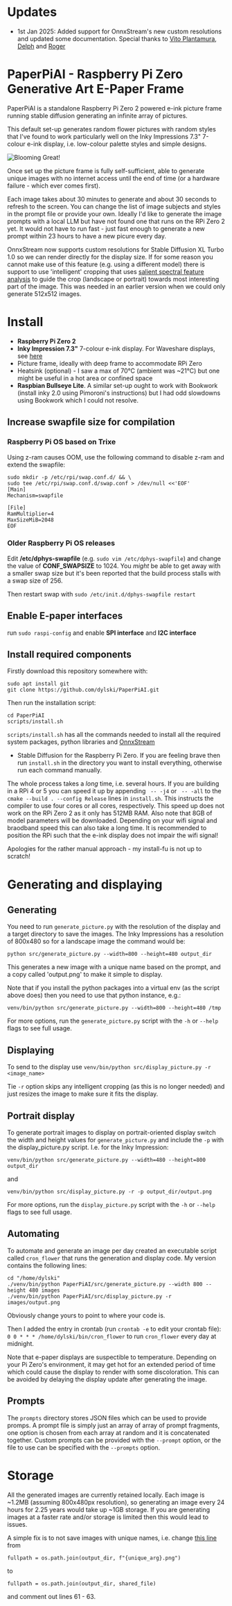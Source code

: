 # Updates

* 1st Jan 2025: Added support for OnnxStream's new custom resolutions and updated some documentation.
Special thanks to [Vito Plantamura](https://github.com/vitoplantamura), [Delph](https://github.com/Delph) and [Roger](https://github.com/g7ruh)

# PaperPiAI - Raspberry Pi Zero Generative Art E-Paper Frame

PaperPiAI is a standalone Raspberry Pi Zero 2 powered e-ink picture frame
running stable diffusion generating an infinite array of pictures.

This default set-up generates random flower pictures with random styles that
I've found to work particularly well on the Inky Impressions 7.3" 7-colour
e-ink display, i.e. low-colour palette styles and simple designs.

![Blooming Great!](https://raw.githubusercontent.com/dylski/PaperPiAI/refs/heads/main/assets/paperpiai_examples.jpg)

Once set up the picture frame is fully self-sufficient, able to generate unique
images with no internet access until the end of time (or a hardware failure -
which ever comes first).

Each image takes about 30 minutes to generate and about 30 seconds to refresh
to the screen.  You can change the list of image subjects and styles in the
prompt file or provide your own. Ideally I'd like to generate the image
prompts with a local LLM but have not found one that runs on the RPi Zero 2
yet. It would not have to run fast - just fast enough to generate a new prompt
within 23 hours to have a new picure every day.

OnnxStream now supports custom resolutions for Stable Diffusion XL Turbo 1.0
so we can render directly for the display size. If for some reason you cannot
make use of this feature (e.g. using a different model) there is support
to use 'intelligent' cropping that uses [salient spectral feature
analysis](https://towardsdatascience.com/opencv-static-saliency-detection-in-a-nutshell-404d4c58fee4)
to guide the crop (landscape or portrait) towards most interesting part of
the image. This was needed in an earlier version when we could only generate
512x512 images.

# Install

* **Raspberry Pi Zero 2**
* **Inky Impression 7.3"** 7-colour e-ink display. For Waveshare displays, see
  [here](https://github.com/dylski/PaperPiAI/issues/12#issuecomment-2603268581)
* Picture frame, ideally with deep frame to accommodate RPi Zero
* Heatsink (optional) - I saw a max of 70°C (ambient was ~21°C) but one might
  be useful in a hot area or confined space
* **Raspbian Bullseye Lite**. A similar set-up ought to work with Bookwork
  (install inky 2.0 using Pimoroni's instructions) but I had odd slowdowns
using Bookwork which I could not resolve.

##  Increase swapfile size for compilation

### Raspberry Pi OS based on Trixe

Using z-ram causes OOM, use the following command to disable z-ram and extend the swapfile:
```
sudo mkdir -p /etc/rpi/swap.conf.d/ && \
sudo tee /etc/rpi/swap.conf.d/swap.conf > /dev/null <<'EOF'
[Main]
Mechanism=swapfile

[File]
RamMultiplier=4
MaxSizeMiB=2048
EOF
```

### Older Raspberry Pi OS releases

Edit **/etc/dphys-swapfile** (e.g. `sudo vim /etc/dphys-swapfile`) and change
the value of **CONF_SWAPSIZE** to 1024. You _might_ be able to get away with a
smaller swap size but it's been reported that the build process stalls with a
swap size of 256.

Then restart swap with `sudo /etc/init.d/dphys-swapfile restart`

## Enable E-paper interfaces

run `sudo raspi-config` and enable **SPI interface** and **I2C interface**

## Install required components

Firstly download this repository somewhere with:

```
sudo apt install git
git clone https://github.com/dylski/PaperPiAI.git
```
Then run the installation script:
```
cd PaperPiAI
scripts/install.sh
```
`scripts/install.sh` has all the commands needed to install all the required
system packages, python libraries and [OnnxStream](https://github.com/vitoplantamura/OnnxStream)
 - Stable Diffusion for the Raspberry Pi Zero.  If you are feeling brave then
run `install.sh` in the directory you want to install everything, otherwise run
each command manually.

The whole process takes a _long_ time, i.e. several hours. If you are building
in a RPi 4 or 5 you can speed it up by appending ` -- -j4`  or ` -- -all` to
the `cmake --build . --config Release` lines in `install.sh`. This instructs
the compiler to use four cores or all cores, respectively. This speed up does
not work on the RPi Zero 2 as it only has 512MB RAM. Also note that 8GB of
model parameters will be downloaded. Depending on your wifi signal and braodband
speed this can also take a long time. It is recommended to position the RPi such
that the e-ink display does not impair the wifi signal!

Apologies for the rather manual approach - my install-fu is not up to scratch!

# Generating and displaying

## Generating

You need to run `generate_picture.py` with the resolution of the display and a
target directory to save the images. The Inky Impressions has a resolution of
800x480 so for a landscape image the command would be:

`python src/generate_picture.py --width=800 --height=480 output_dir`

This generates a new image with a unique name based on the prompt, and a copy
called 'output.png' to make it simple to display.

Note that if you install the python packages into a virtual env (as the script
above does) then you need to use that python instance, e.g.:

`venv/bin/python src/generate_picture.py --width=800
--height=480 /tmp`

For more options, run the `generate_picture.py` script with the `-h` or `--help`
flags to see full usage.

## Displaying

To send to the display use `venv/bin/python src/display_picture.py -r <image_name>`

Tie `-r` option skips any intelligent cropping (as this is no longer needed)
and just resizes the image to make sure it fits the display.

## Portrait display

To generate portrait images to display on portrait-oriented display switch the
width and height values for `generate_picture.py` and include the `-p` with the
display_picture.py script.  I.e. for the Inky Impression:

`venv/bin/python src/generate_picture.py --width=480 --height=800 output_dir`

and 

`venv/bin/python src/display_picture.py -r -p output_dir/output.png`


For more options, run the `display_picture.py` script with the `-h` or `--help`
flags to see full usage.

## Automating

To automate and generate an image per day created an executable script called `cron_flower` that runs the generation and display code. My version contains the following lines:

```#!/bin/bash
cd "/home/dylski"
./venv/bin/python PaperPiAI/src/generate_picture.py --width 800 --height 480 images
./venv/bin/python PaperPiAI/src/display_picture.py -r images/output.png
```
Obviously change yours to point to where your code is.

Then I added the entry in crontab (run `crontab -e` to edit your crontab file):
`0 0 * * * /home/dylski/bin/cron_flower`
to run `cron_flower` every day at midnight.

Note that e-paper displays are
suspectible to temperature. Depending on your Pi Zero's environment, it 
may get hot for an extended period of
time which could cause the display to render with some discoloration. This can be
avoided by delaying the display update after generating the image.

## Prompts
The `prompts` directory stores JSON files which can be used to provide promps.
A prompt file is simply just an array of array of prompt fragments, one option
is chosen from each array at random and it is concatenated together. Custom
prompts can be provided with the `--prompt` option, or the file to use can be
specified with the `--prompts` option.

# Storage

All the generated images are currently retained locally. Each image is ~1.2MB
(assuming 800x480px resolution), so generating an image every 24 hours for
2.25 years would take up ~1GB storage. If you are generating images at a faster
rate and/or storage is limited then this would lead to issues.

A simple fix is to not save images with unique names, i.e. change [this line](
https://github.com/dylski/PaperPiAI/blob/main/src/generate_picture.py#L38) from

`fullpath = os.path.join(output_dir, f"{unique_arg}.png")`

to

`fullpath = os.path.join(output_dir, shared_file)`

and comment out lines 61 - 63.

